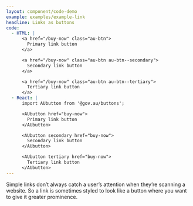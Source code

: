 ```yaml
---
layout: component/code-demo
example: examples/example-link
headline: Links as buttons
code:
  - HTML: |
      <a href="/buy-now" class="au-btn">
        Primary link button
      </a>

      <a href="/buy-now" class="au-btn au-btn--secondary">
        Secondary link button
      </a>

      <a href="/buy-now" class="au-btn au-btn--tertiary">
        Tertiary link button
      </a>
  - React: |
      import AUbutton from '@gov.au/buttons';

      <AUbutton href="buy-now">
        Primary link button
      </AUbutton>

      <AUbutton secondary href="buy-now">
        Secondary link button
      </AUbutton>

      <AUbutton tertiary href="buy-now">
        Tertiary link button
      </AUbutton>
---
```


Simple links don’t always catch a user’s attention when they’re scanning a website. So a link is sometimes styled to look like a button where you want to give
it greater prominence.

